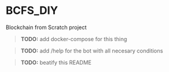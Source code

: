 # BCFS_DIY

Blockchain from Scratch project 

> **TODO:** add docker-compose for this thing

> **TODO:** add /help for the bot with all necesary conditions

> **TODO:** beatify this README

